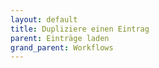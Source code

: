 ```yaml
---
layout: default
title: Dupliziere einen Eintrag
parent: Einträge laden
grand_parent: Workflows
---
```

